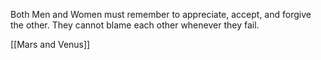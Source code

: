 Both Men and Women must remember to appreciate, accept, and forgive the other. They cannot blame each other whenever they fail.

[[Mars and Venus]]
